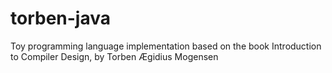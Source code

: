 # torben-java
Toy programming language implementation based on the book Introduction to Compiler Design, by Torben Ægidius Mogensen

